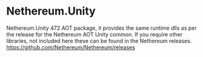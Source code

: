# Nethereum.Unity
Nethereum.Unity 472 AOT package, it provides the same runtime dlls as per the release for the Nethereum AOT Unity common. If you require other libraries, not included here these can be found in the Nethereum releases. https://github.com/Nethereum/Nethereum/releases 

